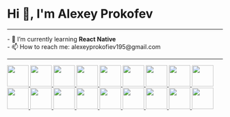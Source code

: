 # Hi 👋, I'm Alexey Prokofev
<hr>
- 🌱 I’m currently learning <strong>React Native</strong> <br>
- 📫 How to reach me: alexeyprokofiev195@gmail.com
<hr>
<span>
  <a href="https://html.com/html5/" target="_blank">
    <code><img src="https://cdn.jsdelivr.net/gh/devicons/devicon/icons/html5/html5-original.svg" width="50px" height="50px"></code>
  </a>
  <a href="https://developer.mozilla.org/ru/docs/Web/CSS/Reference" target="_blank">
  <code><img src="https://cdn.jsdelivr.net/gh/devicons/devicon/icons/css3/css3-original.svg" width="50px" height="50px"></code>
</a>
  <a href="https://sass-scss.ru/guide/" target="_blank">
  <code><img src="https://cdn.jsdelivr.net/gh/devicons/devicon/icons/sass/sass-original.svg" width="50px" height="50px"></code>
</a>
  <a href="https://getbootstrap.com/" target="_blank">
  <code><img src="https://cdn.jsdelivr.net/gh/devicons/devicon/icons/bootstrap/bootstrap-original.svg" width="50px" height="50px"></code>
</a>
  <a href="https://www.javascript.com/" target="_blank">
  <code><img src="https://cdn.jsdelivr.net/gh/devicons/devicon/icons/javascript/javascript-original.svg" width="50px" height="50px"></code>
</a>
  <a href="https://www.typescriptlang.org/" target="_blank">
  <code><img src="https://cdn.jsdelivr.net/gh/devicons/devicon/icons/typescript/typescript-original.svg" width="50px" height="50px"></code>
</a>
  <a href="https://vuefire.vuejs.org/" target="_blank">
  <code><img src="https://user-images.githubusercontent.com/62440186/126898247-19cb31f2-52aa-4829-aa72-ed202824f1a9.png" width="50px" height="50px"></code>
</a>
  <a href="https://vuetifyjs.com/en/" target="_blank">
  <code><img src="https://user-images.githubusercontent.com/62440186/126898289-f3f911fd-dfc3-4de7-a7e4-c094f1cbe47a.png" width="50px" height="50px"></code>
</a>
  <a href="https://ru.vuejs.org/index.html" target="_blank">
  <code><img src="https://cdn.jsdelivr.net/gh/devicons/devicon/icons/vuejs/vuejs-original.svg" width="50px" height="50px"></code>
</a>
  <a href="https://reactjs.org/" target="_blank">
  <code><img src="https://cdn.jsdelivr.net/gh/devicons/devicon/icons/react/react-original.svg" width="50px" height="50px"></code>
</a>
  <a href="https://git-scm.com/" target="_blank">
  <code><img src="https://cdn.jsdelivr.net/gh/devicons/devicon/icons/git/git-original.svg" width="50px" height="50px"></code>
</a>
  <a href="https://github.com/" target="_blank">
  <code><img src="https://cdn.jsdelivr.net/gh/devicons/devicon/icons/github/github-original.svg" width="50px" height="50px"></code>
</a>
  <a href="https://www.android.com/" target="_blank">
  <code><img src="https://cdn.jsdelivr.net/gh/devicons/devicon/icons/android/android-original.svg" width="50px" height="50px"></code>
</a>
  <a href="https://firebase.google.com/" target="_blank">
  <code><img src="https://cdn.jsdelivr.net/gh/devicons/devicon/icons/firebase/firebase-plain.svg" width="50px" height="50px"></code>
</a>
  <a href="https://www.mysql.com/" target="_blank">
  <code><img src="https://cdn.jsdelivr.net/gh/devicons/devicon/icons/mysql/mysql-original-wordmark.svg" width="50px" height="50px"></code>
</a>
  <a href="https://www.oracle.com/index.html" target="_blank">
  <code><img src="https://cdn.jsdelivr.net/gh/devicons/devicon/icons/oracle/oracle-original.svg" width="50px" height="50px"></code>
</a>
    <a href="https://www.figma.com/" target="_blank">
  <code><img src="https://cdn.jsdelivr.net/gh/devicons/devicon/icons/figma/figma-original.svg" width="50px" height="50px"></code>
</a>
  <a href="https://www.adobe.com/ru/products/photoshop.html" target="_blank">
  <code><img src="https://cdn.jsdelivr.net/gh/devicons/devicon/icons/photoshop/photoshop-plain.svg" width="50px" height="50px"></code>
</a>


<!--
**josqer/josqer** is a ✨ _special_ ✨ repository because its `README.md` (this file) appears on your GitHub profile.
c
Here are some ideas to get you started:

- 🔭 I’m currently working on ...

- 👯 I’m looking to collaborate on ...
- 🤔 I’m looking for help with ...
- 💬 Ask me about ...

- 😄 Pronouns: ...
- ⚡ Fun fact: ...
-->
